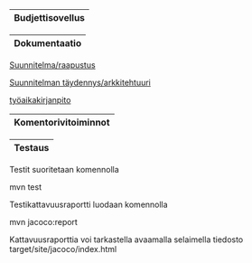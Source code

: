 Budjettisovellus     | 
-------------------- |




Dokumentaatio | 
------------- |
[Suunnitelma/raapustus](https://github.com/hunnak/ot-harjoitusty-/blob/master/dokumentointi/suunnitelma.md)

[Suunnitelman täydennys/arkkitehtuuri](https://github.com/hunnak/ot-harjoitusty-/blob/master/dokumentointi/arkkitehtuuri.md)


[työaikakirjanpito](https://github.com/hunnak/ot-harjoitusty-/blob/master/dokumentointi/tyoaikakirjanpito)


Komentorivitoiminnot |
-------------------- |

Testaus |
------- |

Testit suoritetaan komennolla

mvn test

Testikattavuusraportti luodaan komennolla

mvn jacoco:report

Kattavuusraporttia voi tarkastella avaamalla selaimella tiedosto target/site/jacoco/index.html




